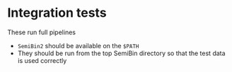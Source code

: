 # Integration tests

These run full pipelines

- `SemiBin2` should be available on the `$PATH`
- They should be run from the top SemiBin directory so that the test data is used correctly
